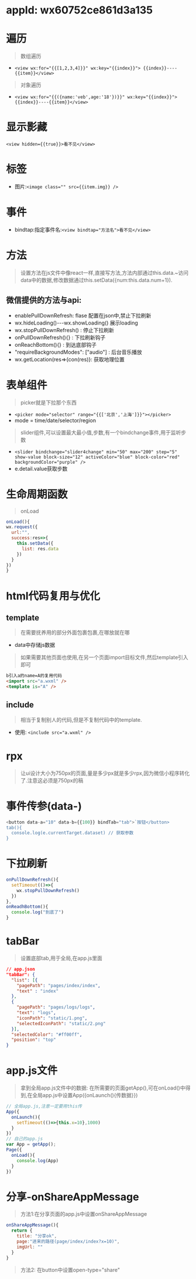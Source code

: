 # appId: wx60752ce861d3a135
# 遍历
> 数组遍历
* `<view wx:for="{{[1,2,3,4]}}" wx:key="{{index}}">
{{index}}----{{item}}</view>`
> 对象遍历
* `<view wx:for="{{({name:'veb',age:'18'})}}" wx:key="{{index}}">
{{index}}----{{item}}</view>`
# 显示影藏
`<view hidden={{true}}>看不见</view>`
# 标签
* 图片:`<image class="" src={{item.img}} />`
# 事件
* bindtap:指定事件名:`<view bindtap="方法名">看不见</view>`
# 方法
> 设置方法在js文件中像react一样,直接写方法,方法内部通过this.data.~访问data中的数据,修改数据通过this.setData({num:this.data.num+1}).
## 微信提供的方法与api:
* enablePullDownRefresh: flase 配置在json中,禁止下拉刷新
* wx.hideLoading()---wx.showLoading() 展示loading
* wx.stopPullDownRefresh() : 停止下拉刷新
* onPullDownRefresh(){}  : 下拉刷新钩子
* onReachBottom(){} :  到达底部钩子 
* "requireBackgroundModes": ["audio"] : 后台音乐播放  
* wx.getLocation(res=>{con(res)}: 获取地理位置
# 表单组件
> picker就是下拉那个东西
* `<picker mode="selector" range="{{['北京','上海']}}"></picker>`
* mode = time/date/selector/region
> slider组件,可以设置最大最小值,步数,有一个bindchange事件,用于监听步数
* `<slider bindchange="slider4change" min="50" max="200" step="5" show-value block-size="12" activeColor="blue" block-color="red" backgroundColor="purple" />`
* e.detail.value获取步数
# 生命周期函数
> onLoad
```javaScript
onLoad(){
wx.request({
  url:"",
  success:res=>{
    this.setData({
      list: res.data
    })
  }
})
}
```
# html代码复用与优化
## template
> 在需要抚养用的部分外面包裹<template name="haha"></template>包裹,在哪放就在哪<template is="haha" data="{{...list}}"></template>
* data中存储js数据
> 如果需要其他页面也使用,在另一个页面import目标文件,然后template引入即可
```html
b引入a的name=A的复用代码
<import src="a.wxml" />
<template is="A" />
```
## include
> 相当于复制别人的代码,但是不复制代码中的template.
* 使用: `<include src="a.wxml" />`
# rpx
>让ui设计大小为750px的页面,量是多少px就是多少rpx,因为微信小程序转化了.注意这必须是750px的稿
# 事件传参(data-)
``` js
<button data-a="10" data-b={{100}} bindTab="tab">`按钮</button>
tab(){
  console.log(e.currentTarget.dataset) // 获取参数
}
``` 
# 下拉刷新
```js
onPullDownRefresh(){
  setTimeout(()=>{
    wx.stopPullDownRefresh()
  })
},
onReadhBottom(){
  console.log("到底了")
}
``` 
# tabBar
>设置底部tab,用于全局,在app.js里面
```json
// app.json
"tabBar": {
  "list": [{
    "pagePath": "pages/index/index",
    "text" : "index"
  },
  {
    "pagePath": "pages/logs/logs",
    "text": "logs",
    "iconPath": "static/1.png",
    "selectedIconPath": "static/2.png"
  }],
  "selectedColor": "#ff00ff",
  "position": "top"
}
```
# app.js文件
> 拿到全局app.js文件中的数据: 在所需要的页面getApp(),可在onLoad()中得到,在全局app.js中设置App({onLaunch(){传数据}})
```js
// 全局app.js,注意一定要用this传
App({
  onLaunch(){
    setTimeout(()=>{this.x=10},1000)
  }
})
// 自己的app.js
var App = getApp();
Page({
  onLoad(){
    console.log(App)
  }
})
```
# 分享-onShareAppMessage
> 方法1:在分享页面的app.js中设置onShareAppMessage
```js
onShareAppMessage(){
  return {
    title: "分享ok",
    page:"进来的路径(page/index/index?x=10)",
    imgUrl: ""
  }
}
```
> 方法2: 在button中设置open-type="share"